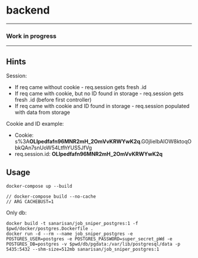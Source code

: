 # backend

---

### Work in progress

---

## Hints

Session:

- If req came without cookie - req.session gets fresh .id
- If req came with cookie, but no ID found in storage - req.session gets fresh .id (before first controller)
- If req came with cookie and ID found in storage - req.session populated with data from storage

Cookie and ID example:

- Cookie: s%3A**OLlpedfafn96MNR2mH_2OmVvKRWYwK2q**.G0jIieIbAlOW8ktoqObkQAn7snUoW54LtfhYUS5JfVg
- req.session.id: **OLlpedfafn96MNR2mH_2OmVvKRWYwK2q**

## Usage <a name = "usage"></a>

```
docker-compose up --build

// docker-compose build --no-cache
// ARG CACHEBUST=1
```


Only db:

```
docker build -t sanarisan/job_sniper_postgres:1 -f $pwd/docker/postgres.Dockerfile .
docker run -d --rm --name job_sniper_postgres -e POSTGRES_USER=postgres -e POSTGRES_PASSWORD=super_secret_pWd -e POSTGRES_DB=postgres -v $pwd/db/pgdata:/var/lib/postgresql/data -p 5435:5432 --shm-size=512mb sanarisan/job_sniper_postgres:1
```